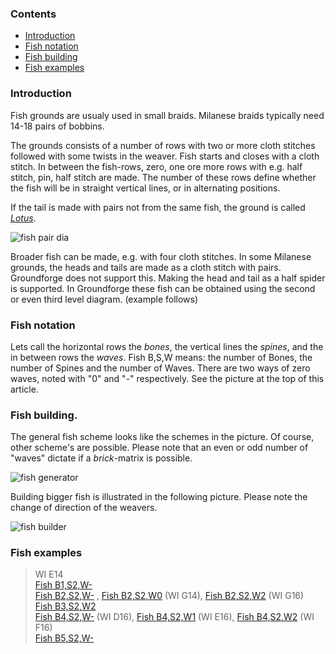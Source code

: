 ### Contents

* [Introduction](#introduction)
* [Fish notation](#fish-notation)
* [Fish building](#fish-building)
* [Fish examples](#fish-examples)



### Introduction

Fish grounds are usualy used in small braids. Milanese braids typically need 14-18 pairs of bobbins. 

The grounds consists of a number of rows with two or more cloth stitches followed with some twists in the weaver. Fish starts and closes with a cloth stitch. In between the fish-rows, zero, one ore more rows with e.g. half stitch, pin, half stitch are made. The number of these rows define whether the fish will be in straight vertical lines, or in alternating positions. 

If the tail is made with pairs not from the same fish, the ground is called [_Lotus_](Milanese-Lotus). 

    
![fish pair dia][vis_wt]


Broader fish can be made, e.g. with four cloth stitches. In some Milanese grounds, the heads and tails are made as a cloth stitch with pairs. Groundforge does not support this. Making the head and tail as a half spider is supported. In Groundforge these fish can be obtained using the second or even third level diagram. (example follows)




### Fish notation

Lets call the horizontal rows the _bones_, the vertical lines the _spines_, and the in between rows the _waves_.
Fish B,S,W means: the number of Bones, the number of Spines and the number of Waves. There are two ways of zero waves, noted with "0" and "-" respectively. See the picture at the top of this article.




### Fish building.

The general fish scheme looks like the schemes in the picture. Of course, other scheme's are possible. Please note that an even or odd number of "waves" dictate if a _brick_-matrix is possible.



![fish generator][vis_gen]


     
Building bigger fish is illustrated in the following picture. Please note the change of direction of the weavers. 


![fish builder][vis_bouw]




### Fish examples

> WI E14   
> [Fish B1,S2,W-][F12-]   
> [Fish B2,S2,W-][F22-] , [Fish B2,S2,W0][F220] (WI G14), [Fish B2,S2,W2][F222] (WI G16)     
> [Fish B3,S2,W2][F322]               
> [Fish B4,S2,W-][F42-] (WI D16), [Fish B4,S2,W1][F421] (WI E16), [Fish B4,S2,W2][F422] (WI F16)      
> [Fish B5,S2,W-][F52-]    




[F12-]: https://d-bl.github.io/GroundForge/index.html?m=8%0A1%3Bchecker%3B16%3B16%3B0%3B0&s1=A1%3Dctc%20A2%3Dctcr
[F120]: https://d-bl.github.io/GroundForge/index.html?m=5-%0A12%0A4-%3Bbricks%3B16%3B16%3B0%3B0&s1=ctc%20A3%3Dctclll%20A1%3Dctct

[F220]: https://d-bl.github.io/GroundForge/index.html?m=5-%0A12%0A88%0A4-%3Bbricks%3B16%3B16%3B0%3B0&s1=ctc%20A2%3Dctctt%20B4%3Dctcll%20B1%3Dctcrr
[F22-]: https://d-bl.github.io/GroundForge/index.html?m=4-%0A12%0A88%3Bchecker%3B16%3B16%3B0%3B0&s1=ctc%20A3%3Dctclll%20B1%3Dctcrrr
[F222]: https://d-bl.github.io/GroundForge/index.html?m=5-%0A-5%0A5-%0A12%0A88%0A4-%3Bbricks%3B16%3B16%3B0%3B0&s1=ctc%20A6%3Dctctt%20B5%3Dctctt%20B2%3Dctcll%20B3%3Dctcrr%20A4%3Dctctt

[F322]: https://d-bl.github.io/GroundForge/index.html?m=5-%0A-5%0A5-%0A12%0A99%0A22%0A4-%3Bbricks%3B16%3B16%3B0%3B0&s1=ctc%20B2%3Dctclll%20B3%3Dctcrrr%20A4%3Dctclll%20A5%3Dctct%20B6%3Dctct%20A7%3Dctct

[F42-]: https://d-bl.github.io/GroundForge/index.html?m=4-%0A12%0A99%0A11%0A66%3Bchecker%3B16%3B16%3B0%3B0&s1=ctc%20A5%3Dctcll%20A1%3Dctcrr%20B2%3Dctcll%20B3%3Dctcrr
[F421]: https://d-bl.github.io/GroundForge/index.html?m=5-%0A-5%0A21%0A99%0A11%0A66%0A-4%3Bchecker%3B16%3B16%3B0%3B0&s1=ctc%20B1%3Dctcll%20B2%3Dctcrr%20A3%3Dctcll%20A4%3Dctcrr%20A6%3Dtctct
[F422]: https://d-bl.github.io/GroundForge/index.html?m=5-%0A-5%0A5-%0A12%0A99%0A11%0A66%0A4-%3Bbricks%3B16%3B16%3B0%3B0&s1=ctc%20B7%3Dtctct%20A8%3Dctct%20B2%3Dctcll%20B3%3Dctcrr%20A4%3Dctcll%20B5%3Dctcrr

[F52-]: https://d-bl.github.io/GroundForge/index.html?m=4-%0A12%0A99%0A11%0A88%0A22%3Bchecker%3B16%3B16%3B0%3B0&s1=ctc%20A6%3Dctclll%20A1%3Dctcrrr%20B2%3Dctclll%20A3%3Dctcrrr%20A4%3Dctclll

[vis_wt]: images_wt/gf%20vis%20wt.png
[vis_gen]: images/gf%20vis%20gen.png
[vis_bouw]: images/gf%20vis%20bouw.png


